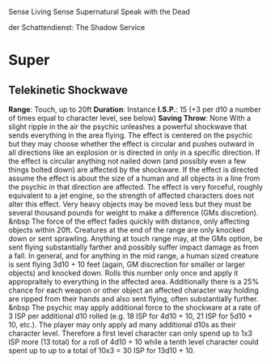 Sense Living
Sense Supernatural
Speak with the Dead

der Schattendienst: The Shadow Service

# Super
## Telekinetic Shockwave
**Range**: Touch, up to 20ft
**Duration**: Instance
**I.S.P.**: 15 (+3 per d10 a number of times equal to character level, see below)
**Saving Throw**: None
With a slight ripple in the air the psychic unleashes a powerful shockwave that sends everything in the area flying. The effect is centered on the psychic but they may choose whether the effect is circular and pushes outward in all directions like an explosion or is directed in only in a specific direction. If the effect is circular anything not nailed down (and possibly even a few things bolted down) are affected by the shockware. If the effect is directed assume the effect is about the size of a human and all objects in a line from the psychic in that direction are affected. The effect is very forceful, roughly equivalent to a jet engine, so the strength of affected characters does not alter this effect. Very heavy objects may be moved less but they must be several thousand pounds for weight to make a difference (GMs discretion).
&nbsp
The force of the effect fades quickly with distance, only affecting objects within 20ft. Creatures at the end of the range are only knocked down or sent sprawling. Anything at touch range may, at the GMs option, be sent flying substantially farther and possibly suffer impact damage as from a fall. In general, and for anything in the mid range, a human sized creature is sent flying 3d10 + 10 feet (again, GM discrection for smaller or larger objects) and knocked down. Rolls this number only once and apply it appropraitely to everything in the affected area. Additionally there is a 25% chance for each weapon or other object an affected character way holding are ripped from their hands and also sent flying, often substantially further.
&nbsp
The psychic may apply additional force to the shockware at a rate of 3 ISP per additional d10 rolled (e.g. 18 ISP for 4d10 + 10, 21 ISP for 5d10 + 10, etc.). The player may only apply ad many additional d10s as their character level. Therefore a first level character can only spend up to 1x3 ISP more (13 total) for a roll of 4d10 + 10 while a tenth level character could spent up to 
up to a total of 10x3 = 30 ISP for 13d10 + 10.